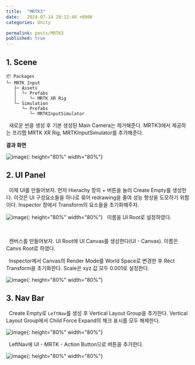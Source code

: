 ```yaml
---
title:  "MRTK3"
date:   2024-07-14 20:12:40 +0900
categories: Unity

permalink: posts/MRTK3
published: true
---
```


## 1. Scene


```
📦 Packages
└─ MRTK Input
   ├─ Assets
   │  └─ Prefabs
   │     └─ MRTK XR Rig
   └─ Simulation
      └─ Prefabs
         └─ MRTKInputSimulator
```

&nbsp;&nbsp;새로운 씬을 생성 후 기본 생성된 Main Camera는 제거해준다. MRTK3에서 제공하는 프리팹 MRTK XR Rig, MRTKInputSimulator를 추가해준다.

**결과 화면**

![image](https://github.com/user-attachments/assets/98a7ca32-7047-4738-9697-583d055fc0f5){: height="80%" width="80%"}

## 2. UI Panel

&nbsp;&nbsp;이제 UI를 만들어보자. 먼저 Hierachy 창의 + 버튼을 눌러 Create Empty를 생성한다. 이것은 UI 구성요소들을 하나로 묶어 redrawing을 줄여 성능 향상을 도모하기 위함이다. Inspector 창에서 Transform의 요소들을 초기화해주자.

![image](https://github.com/user-attachments/assets/c25cc12f-8236-43d5-99dd-c047c1c2dcc3){: height="80%" width="80%"}
&nbsp;&nbsp;이름을 UI Root로 설정하였다.

<br>

&nbsp;&nbsp;캔버스를 만들어보자. UI Root에 UI Canvas를 생성한다(UI - Canvas). 이름은 Canvs Root로 하였다. 

&nbsp;&nbsp;Inspector에서 Canvas의 Render Mode를 World Space로 변경한 후 Rect Transform을 초기화한다. Scale은 xyz 값 모두 0.001로 설정한다.

![image](https://github.com/user-attachments/assets/6d5ea1a6-0567-4605-8b1a-a837129e5dd4){: height="80%" width="80%"}

## 3. Nav Bar

&nbsp;&nbsp;Create Empty로 `LeftNav`를 생성 후 Vertical Layout Group을 추가한다. Vertical Layout Group에서 Child Force Expand의 체크 표시를 모두 해제한다.

![image](https://github.com/user-attachments/assets/0be518c3-58c5-4304-b10a-3f1d652c5940){: height="80%" width="80%"}

&nbsp;&nbsp;LeftNav에 UI - MRTK - Action Button으로 버튼을 추가한다.

![image](https://github.com/user-attachments/assets/a220ccf3-35d3-4ee4-94b7-4fc9752fad70){: height="80%" width="80%"}